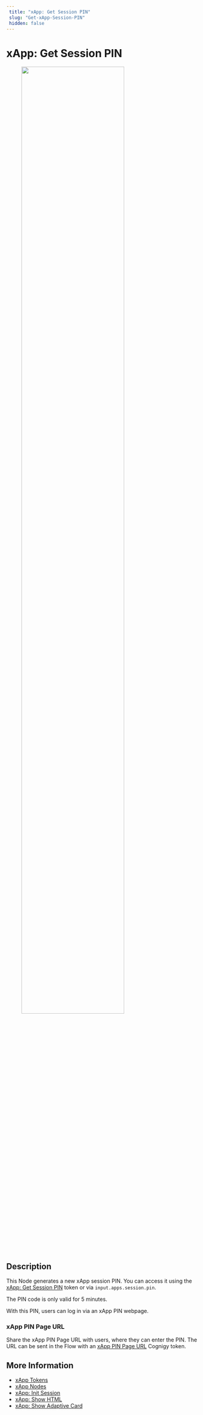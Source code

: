 ```yaml
---
 title: "xApp: Get Session PIN" 
 slug: "Get-xApp-Session-PIN" 
 hidden: false 
---
```


# xApp: Get Session PIN

<figure>
  <img class="image-center" src="../../../../../_assets/ai/build/node-reference/xApp/get-xApp-session-PIN.png" width="80%" />
</figure>

## Description

This Node generates a new xApp session PIN. You can access it using the [xApp: Get Session PIN](../../../../xApps/tokens.md#xapp-session-pin) token or via `input.apps.session.pin`.

The PIN code is only valid for 5 minutes.

With this PIN, users can log in via an xApp PIN webpage.

### xApp PIN Page URL

Share the xApp PIN Page URL with users, where they can enter the PIN. The URL can be sent in the Flow with an [xApp PIN Page URL](../../../../xApps/tokens.md#xapp-pin-page-url) Cognigy token.

## More Information

- [xApp Tokens](../../../../xApps/tokens.md)
- [xApp Nodes](overview.md)
- [xApp: Init Session](init-xApp-session.md)
- [xApp: Show HTML](set-html-xApp-state.md)
- [xApp: Show Adaptive Card](set-AdaptiveCard-xApp-state.md)